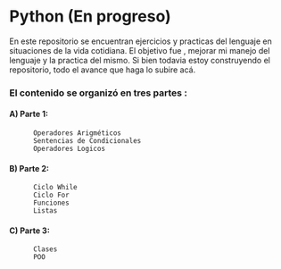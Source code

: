 # Python (En progreso)

En este repositorio se encuentran ejercicios y practicas del lenguaje en situaciones de la vida cotidiana.
El objetivo fue , mejorar mi manejo del lenguaje  y la practica del mismo. Si bien todavia estoy construyendo el repositorio,
todo el avance que haga lo subire acá.

### El contenido se organizó en tres partes :

#### A) Parte 1:
          Operadores Arigméticos
          Sentencias de Condicionales
          Operadores Logicos
        
####  B) Parte 2:
          
          Ciclo While
          Ciclo For
          Funciones
          Listas
                       
####  C) Parte 3:
          Clases
          POO
